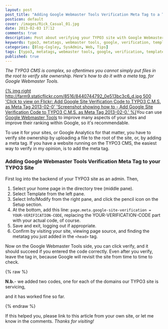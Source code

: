 ```yaml
---
layout: post
post_title: "Adding Google Webmaster Tools Verification Meta Tag to a TYPO3 Site"
posticon: default
cover: /images/Rick_Casual_01.jpg
date: 2013-02-03 17:12
comments: true
description: Post about verifying your TYPO3 site with Google Webmaster Tools, by Rick Cogley.
keywords: typo3, metatags, webmaster tools, google, verification, template, page.meta
categories: [Blog-Cogley, SysAdmin, Web, Tips]
tags: [typo3, metatags, webmaster tools, google, verification, template, page.meta]
published: true
---
```


_The TYPO3 CMS is complex, so oftentimes you cannot simply put files in the root to verify site ownership. Here's how to do it with a meta tag, for Google Webmaster Tools._

<!--more--> 

[{% img right http://farm9.staticflickr.com/8516/8440744792_0e513bc3c6_d.jpg 500 'Click to view on Flickr: Add Google Site Verification Code to TYPO3 C.M.S. as Meta Tag 2013-02-0' 'Screenshot showing how to - Add Google Site Verification Code to TYPO3 C.M.S. as Meta Tag 2013-02-0.' %}](http://www.flickr.com/photos/rickcogley/8440744792)You can use [Google Webmaster Tools](https://www.google.com/webmasters/tools) to improve many aspects of your sites and improve their ranking within Google, so it's recommendable. 

To use it for your sites, or Google Analytics for that matter, you have to verify site ownership by uploading a file to the root of the site, or, by adding a meta tag. If you have a website running on the TYPO3 CMS, the easiest way to verify in my opinion, is to add the meta tag. 

### Adding Google Webmaster Tools Verification Meta Tag to your TYPO3 Site

First log into the backend of your TYPO3 site as an admin. Then, 

1. Select your home page in the directory tree (middle pane).
1. Select Template from the left pane.
1. Select Info/Modify from the right pane, and click the pencil icon on the Setup section.
1. At the bottom, add this line: `page.meta.google-site-verification = YOUR-VERIFICATION-CODE`, replacing the YOUR-VERIFICATION-CODE part with your actual code, of course.
1. Save and exit, logging out if appropriate.
1. Confirm by visiting your site, viewing page source, and finding the metatag you just added in the `<head>` tag.

Now on the Google Webmaster Tools side, you can click verify, and it should succeed if you entered the code correctly. Even after you verify, leave the tag in, because Google will revisit the site from time to time to check. 

{% raw %}
<span class="alert alert-info">
<p><strong>N.b.</strong>- we added two codes, one for each of the domains our TYPO3 site is servicing,</p>
<p>and it has worked fine so far.</p>
</span>
{% endraw %}

If this helped you, please link to this article from your own site, or let me know in the comments. _Thanks for visiting!_
